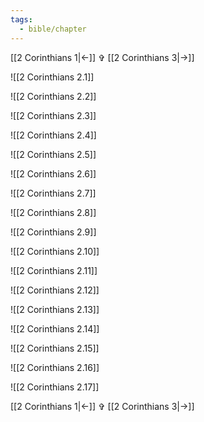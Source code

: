 ```yaml
---
tags:
  - bible/chapter
---
```

[[2 Corinthians 1|<-]] ✞ [[2 Corinthians 3|->]]

![[2 Corinthians 2.1]]

![[2 Corinthians 2.2]]

![[2 Corinthians 2.3]]

![[2 Corinthians 2.4]]

![[2 Corinthians 2.5]]

![[2 Corinthians 2.6]]

![[2 Corinthians 2.7]]

![[2 Corinthians 2.8]]

![[2 Corinthians 2.9]]

![[2 Corinthians 2.10]]

![[2 Corinthians 2.11]]

![[2 Corinthians 2.12]]

![[2 Corinthians 2.13]]

![[2 Corinthians 2.14]]

![[2 Corinthians 2.15]]

![[2 Corinthians 2.16]]

![[2 Corinthians 2.17]]

[[2 Corinthians 1|<-]] ✞ [[2 Corinthians 3|->]]
